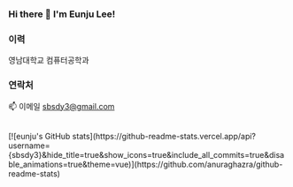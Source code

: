 ### Hi there 👋 I'm Eunju Lee!

### 이력
영남대학교 컴퓨터공학과

### 연락처
📫 이메일 sbsdy3@gmail.com

<br>
[![eunju's GitHub stats](https://github-readme-stats.vercel.app/api?username={sbsdy3}&hide_title=true&show_icons=true&include_all_commits=true&disable_animations=true&theme=vue)](https://github.com/anuraghazra/github-readme-stats)


<!--
**eunnnju/eunnnju** is a ✨ _special_ ✨ repository because its `README.md` (this file) appears on your GitHub profile.

Here are some ideas to get you started:

- 🔭 I’m currently working on ...
- 🌱 I’m currently learning ...
- 👯 I’m looking to collaborate on ...
- 🤔 I’m looking for help with ...
- 💬 Ask me about ...
- 📫 How to reach me: ...
- 😄 Pronouns: ...
- ⚡ Fun fact: ...
-->
